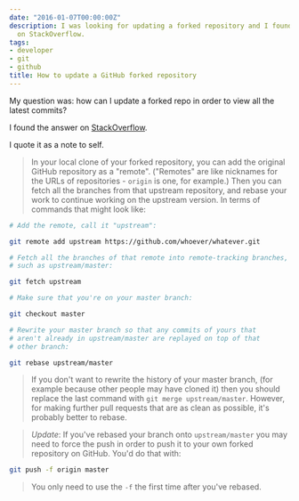 ```yaml
---
date: "2016-01-07T00:00:00Z"
description: I was looking for updating a forked repository and I found the answer
  on StackOverflow.
tags:
- developer
- git
- github
title: How to update a GitHub forked repository
---
```


My question was: how can I update a forked repo in order to view all the latest commits?

I found the answer on [StackOverflow](http://stackoverflow.com/a/7244456).

I quote it as a note to self.

> In your local clone of your forked repository, you can add the original GitHub repository as a "remote". ("Remotes" are like nicknames for the URLs of repositories - `origin` is one, for example.) Then you can fetch all the branches from that upstream repository, and rebase your work to continue working on the upstream version. In terms of commands that might look like:

```bash
# Add the remote, call it "upstream":

git remote add upstream https://github.com/whoever/whatever.git

# Fetch all the branches of that remote into remote-tracking branches,
# such as upstream/master:

git fetch upstream

# Make sure that you're on your master branch:

git checkout master

# Rewrite your master branch so that any commits of yours that
# aren't already in upstream/master are replayed on top of that
# other branch:

git rebase upstream/master
```

> If you don't want to rewrite the history of your master branch, (for example because other people may have cloned it) then you should replace the last command with `git merge upstream/master`. However, for making further pull requests that are as clean as possible, it's probably better to rebase.

> *Update*: If you've rebased your branch onto `upstream/master` you may need to force the push in order to push it to your own forked repository on GitHub. You'd do that with:

```bash
git push -f origin master
```

> You only need to use the `-f` the first time after you've rebased.